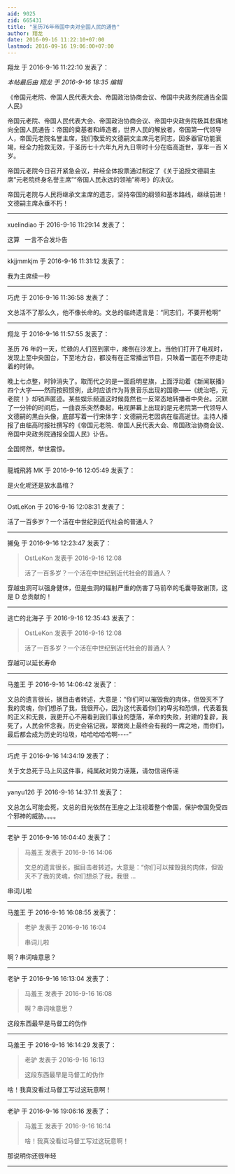 ```yaml
---
aid: 9025
zid: 665431
title: "圣历76年帝国中央对全国人民的通告"
author: 翔龙
date: 2016-09-16 11:22:10+07:00
lastmod: 2016-09-16 19:06:00+07:00
---
```


翔龙 于 2016-9-16 11:22:10 发表了：

_本帖最后由 翔龙 于 2016-9-16 18:35 编辑_

《帝国元老院、帝国人民代表大会、帝国政治协商会议、帝国中央政务院通告全国人民》

帝国元老院、帝国人民代表大会、帝国政治协商会议、帝国中央政务院极其悲痛地向全国人民通告：帝国的奠基者和缔造者，世界人民的解放者，帝国第一代领导人，帝国元老院名誉主席，我们敬爱的文德嗣文主席元老同志，因多器官功能衰竭，经全力抢救无效，于圣历七十六年九月九日零时十分在临高逝世，享年一百 X 岁。

帝国元老院今日召开紧急会议，并经全体投票通过制定了《关于追授文德嗣主席“元老院终身名誉主席”“帝国人民永远的领袖”称号》的决议。

帝国元老院与人民将继承文主席的遗志，坚持帝国的纲领和基本路线，继续前进！文德嗣主席永垂不朽！

---

xuelindiao 于 2016-9-16 11:29:14 发表了：

这算&nbsp; &nbsp;一言不合发圤告

---

kkjjmmkjm 于 2016-9-16 11:31:12 发表了：

我为主席续一秒

---

巧虎 于 2016-9-16 11:36:58 发表了：

文总活不了那么久，他不像长命的。文总的临终遗言是：“同志们，不要开枪啊”

---

翔龙 于 2016-9-16 11:57:55 发表了：

圣历 76 年的一天，忙碌的人们回到家中，瘫倒在沙发上。当他们打开了电视时，发现上至中央国台，下至地方台，都没有在正常播出节目，只映着一面在不停走动着的时钟。

晚上七点整，时钟消失了。取而代之的是一面启明星旗，上面浮动着《新闻联播》四个大字——然而按照惯例，此时应该作为背景音乐出现的国歌——《统治吧，元老院！》却销声匿迹。某些娱乐频道这时候竟然也一反常态地转播者中央台。沉默了一分钟的时间后，一曲哀乐突然奏起，电视屏幕上出现的是元老院第一代领导人文德嗣的黑白头像，底部写着一行宋体字：文德嗣元老因病在临高逝世。主持人播报了由临高时报社撰写的《帝国元老院、帝国人民代表大会、帝国政治协商会议、帝国中央政务院通报全国人民》讣告。

全国愕然，举世震惊。

---

龍城飛將 MK 于 2016-9-16 12:05:49 发表了：

是火化呢还是放水晶棺？

---

OstLeKon 于 2016-9-16 12:08:31 发表了：

活了一百多岁？一个活在中世纪到近代社会的普通人？

---

獭兔 于 2016-9-16 12:23:47 发表了：

> OstLeKon 发表于 2016-9-16 12:08
>
> 活了一百多岁？一个活在中世纪到近代社会的普通人？

穿越虫洞可以强身健体，但是虫洞的辐射严重的伤害了马前卒的毛囊导致谢顶，这是 D 总贡献的！

---

逃亡的北海子 于 2016-9-16 12:35:43 发表了：

> OstLeKon 发表于 2016-9-16 12:08
>
> 活了一百多岁？一个活在中世纪到近代社会的普通人？

穿越可以延长寿命

---

马羞王 于 2016-9-16 14:06:42 发表了：

文总的遗言很长，据目击者转述，大意是：“你们可以摧毁我的肉体，但毁灭不了我的灵魂，你们想杀了我，我很开心，因为这代表着你们的卑劣和恐惧，代表着我的正义和无畏，我更开心不用看到我们事业的堕落，革命的失败，封建的复辟，我死了，人民会怀念我，历史会铭记我，翠微岗上最终会有我的一席之地，而你们，最后都会成为历史的垃圾，哈哈哈哈哈啊----”

---

巧虎 于 2016-9-16 14:34:19 发表了：

关于文总死于马上风这件事，纯属敌对势力诬蔑，请勿信谣传谣

---

yanyu126 于 2016-9-16 14:37:11 发表了：

文总怎么可能会死，文总的目光依然在王座之上注视着整个帝国，保护帝国免受四个邪神的威胁。。。。

---

老驴 于 2016-9-16 16:04:40 发表了：

> 马羞王 发表于 2016-9-16 14:06
>
> 文总的遗言很长，据目击者转述，大意是：“你们可以摧毁我的肉体，但毁灭不了我的灵魂，你们想杀了我，我很 ...

串词儿啦

---

马羞王 于 2016-9-16 16:08:55 发表了：

> 老驴 发表于 2016-9-16 16:04
>
> 串词儿啦

啊？串词啥意思？

---

老驴 于 2016-9-16 16:13:04 发表了：

> 马羞王 发表于 2016-9-16 16:08
>
> 啊？串词啥意思？

这段东西最早是马督工的伪作

---

马羞王 于 2016-9-16 16:14:29 发表了：

> 老驴 发表于 2016-9-16 16:13
>
> 这段东西最早是马督工的伪作

啥！我真没看过马督工写过这玩意啊！

---

老驴 于 2016-9-16 19:06:16 发表了：

> 马羞王 发表于 2016-9-16 16:14
>
> 啥！我真没看过马督工写过这玩意啊！

那说明你还很年轻

---
